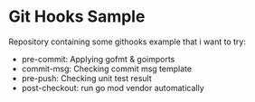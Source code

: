 # Git Hooks Sample
Repository containing some githooks example that i want to try:
- pre-commit: Applying gofmt & goimports
- commit-msg: Checking commit msg template
- pre-push: Checking unit test result
- post-checkout: run go mod vendor automatically
